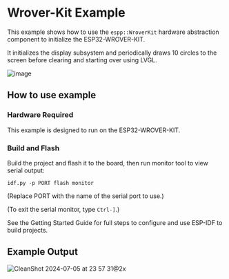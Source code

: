 # Wrover-Kit Example

This example shows how to use the `espp::WroverKit` hardware abstraction component
to initialize the ESP32-WROVER-KIT.

It initializes the display subsystem and periodically draws 10 circles to the
screen before clearing and starting over using LVGL.

![image](https://github.com/esp-cpp/espp/assets/213467/8f083a11-d66d-4710-9dca-32a9cef0e538)

## How to use example

### Hardware Required

This example is designed to run on the ESP32-WROVER-KIT.

### Build and Flash

Build the project and flash it to the board, then run monitor tool to view
serial output:

```
idf.py -p PORT flash monitor
```

(Replace PORT with the name of the serial port to use.)

(To exit the serial monitor, type ``Ctrl-]``.)

See the Getting Started Guide for full steps to configure and use ESP-IDF to build projects.

## Example Output

![CleanShot 2024-07-05 at 23 57 31@2x](https://github.com/esp-cpp/espp/assets/213467/4882ea59-19d5-43a8-aa74-99d36de6ab32)

